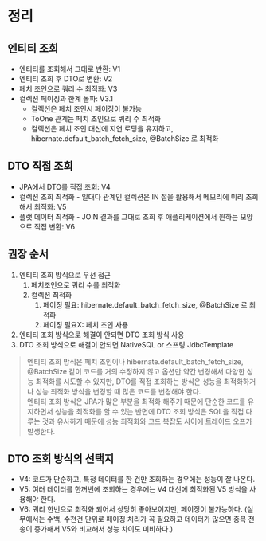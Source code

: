 # 정리

## 엔티티 조회
- 엔티티를 조회해서 그대로 반환: V1
- 엔티티 조회 후 DTO로 변환: V2
- 페치 조인으로 쿼리 수 최적화: V3
- 컬렉션 페이징과 한계 돌파: V3.1
  - 컬렉션은 페치 조인시 페이징이 불가능
  - ToOne 관계는 페치 조인으로 쿼리 수 최적화
  - 컬렉션은 페치 조인 대신에 지연 로딩을 유지하고, hibernate.default_batch_fetch_size, @BatchSize 로 최적화 
  
## DTO 직접 조회
- JPA에서 DTO를 직접 조회: V4
- 컬렉션 조회 최적화 - 일대다 관계인 컬렉션은 IN 절을 활용해서 메모리에 미리 조회해서 최적화: V5
- 플랫 데이터 최적화 - JOIN 결과를 그대로 조회 후 애플리케이션에서 원하는 모양으로 직접 변환: V6
  

## 권장 순서
1. 엔티티 조회 방식으로 우선 접근
   1. 페치조인으로 쿼리 수를 최적화
   2. 컬렉션 최적화
      1. 페이징 필요: hibernate.default_batch_fetch_size, @BatchSize 로 최적화
      2. 페이징 필요X: 페치 조인 사용
2. 엔티티 조회 방식으로 해결이 안되면 DTO 조회 방식 사용
3. DTO 조회 방식으로 해결이 안되면 NativeSQL or 스프링 JdbcTemplate


> 엔티티 조회 방식은 페치 조인이나 hibernate.default_batch_fetch_size, @BatchSize 같이
코드를 거의 수정하지 않고 옵션만 약간 변경해서 다양한 성능 최적화를 시도할 수 있지만, 
DTO를 직접 조회하는 방식은 성능을 최적화하거나 성능 최적화 방식을 변경할 때 많은 코드를 변경해야 한다.<br>
> 엔티티 조회 방식은 JPA가 많은 부분을 최적화 해주기 때문에 단순한 코드를 유지하면서 성능을 최적화를 할 수 있는 
반면에 DTO 조회 방식은 SQL을 직접 다루는 것과 유사하기 때문에 성능 최적화와 코드 복잡도 사이에 트레이드 오프가 발생한다.


## DTO 조회 방식의 선택지
- V4: 코드가 단순하고, 특정 데이터를 한 건만 조회하는 경우에는 성능이 잘 나온다.
- V5: 여러 데이터를 한꺼번에 조회하는 경우에는 V4 대신에 최적화된 V5 방식을 사용해야 한다.
- V6: 쿼리 한번으로 최적화 되어서 상당히 좋아보이지만, 페이징이 불가능하다.
  (실무에서는 수백, 수천건 단위로 페이징 처리가 꼭 필요하고 데이터가 많으면 중복 전송이 증가해서 V5와 비교해서 성능 차이도 미비하다.)